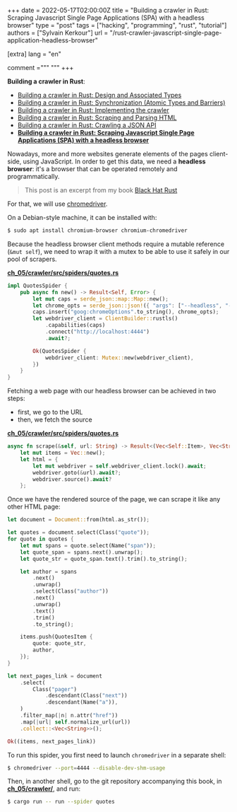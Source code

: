 +++
date = 2022-05-17T02:00:00Z
title = "Building a crawler in Rust: Scraping Javascript Single Page Applications (SPA) with a headless browser"
type = "post"
tags = ["hacking", "programming", "rust", "tutorial"]
authors = ["Sylvain Kerkour"]
url = "/rust-crawler-javascript-single-page-application-headless-browser"

[extra]
lang = "en"

comment ="""
"""
+++

**Building a crawler in Rust**:
* [Building a crawler in Rust: Design and Associated Types](https://kerkour.com/rust-crawler-associated-types)
* [Building a crawler in Rust: Synchronization (Atomic Types and Barriers)](https://kerkour.com/rust-crawler-synchronization-atomic-types-barrier)
* [Building a crawler in Rust: Implementing the crawler](https://kerkour.com/rust-crawler-implementation)
* [Building a crawler in Rust: Scraping and Parsing HTML](https://kerkour.com/rust-crawler-scraping-and-parsing-html)
* [Building a crawler in Rust: Crawling a JSON API](https://kerkour.com/rust-crawler-json-api)
* **[Building a crawler in Rust: Scraping Javascript Single Page Applications (SPA) with a headless browser](https://kerkour.com/rust-crawler-javascript-single-page-application-headless-browser)**



Nowadays, more and more websites generate elements of the pages client-side, using JavaScript. In order to get this data, we need a **headless browser**: it's a browser that can be operated remotely and programmatically.

> This post is an excerpt from my book [Black Hat Rust](https://kerkour.com/black-hat-rust)


For that, we will use [chromedriver](https://chromedriver.chromium.org/downloads).

On a Debian-style machine, it can be installed with:
```bash
$ sudo apt install chromium-browser chromium-chromedriver
```


Because the headless browser client methods require a mutable reference (`&mut self`), we need to wrap it with a mutex to be able to use it safely in our pool of scrapers.

**[ch_05/crawler/src/spiders/quotes.rs](https://github.com/skerkour/black-hat-rust/blob/main/ch_05/crawler/src/spiders/quotes.rs)**
```rust
impl QuotesSpider {
    pub async fn new() -> Result<Self, Error> {
        let mut caps = serde_json::map::Map::new();
        let chrome_opts = serde_json::json!({ "args": ["--headless", "--disable-gpu"] });
        caps.insert("goog:chromeOptions".to_string(), chrome_opts);
        let webdriver_client = ClientBuilder::rustls()
            .capabilities(caps)
            .connect("http://localhost:4444")
            .await?;

        Ok(QuotesSpider {
            webdriver_client: Mutex::new(webdriver_client),
        })
    }
}
```

Fetching a web page with our headless browser can be achieved in two steps:

- first, we go to the URL
- then, we fetch the source

**[ch_05/crawler/src/spiders/quotes.rs](https://github.com/skerkour/black-hat-rust/blob/main/ch_05/crawler/src/spiders/quotes.rs)**
```rust
async fn scrape(&self, url: String) -> Result<(Vec<Self::Item>, Vec<String>), Error> {
    let mut items = Vec::new();
    let html = {
        let mut webdriver = self.webdriver_client.lock().await;
        webdriver.goto(&url).await?;
        webdriver.source().await?
    };
```

Once we have the rendered source of the page, we can scrape it like any other HTML page:
```rust
let document = Document::from(html.as_str());

let quotes = document.select(Class("quote"));
for quote in quotes {
    let mut spans = quote.select(Name("span"));
    let quote_span = spans.next().unwrap();
    let quote_str = quote_span.text().trim().to_string();

    let author = spans
        .next()
        .unwrap()
        .select(Class("author"))
        .next()
        .unwrap()
        .text()
        .trim()
        .to_string();

    items.push(QuotesItem {
        quote: quote_str,
        author,
    });
}
```


```rust
let next_pages_link = document
    .select(
        Class("pager")
            .descendant(Class("next"))
            .descendant(Name("a")),
    )
    .filter_map(|n| n.attr("href"))
    .map(|url| self.normalize_url(url))
    .collect::<Vec<String>>();

Ok((items, next_pages_link))
```


To run this spider, you first need to launch `chromedriver` in a separate shell:
```bash
$ chromedriver --port=4444 --disable-dev-shm-usage
```

Then, in another shell, go to the git repository accompanying this book, in **[ch_05/crawler/](https://github.com/skerkour/black-hat-rust/blob/main/ch_05/crawler/)**, and run:
```bash
$ cargo run -- run --spider quotes
```
